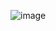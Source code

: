 ![image](https://github.com/Guigak/FirstWeapon_Modelling/assets/97238914/a7dee6a9-2b11-4840-ac49-75c3fb4300d1)
